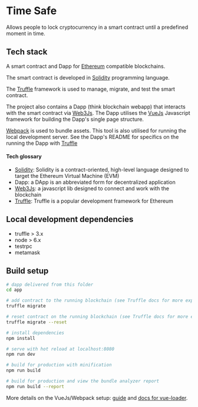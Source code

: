# Time Safe

Allows people to lock cryptocurrency in a smart contract until a predefined moment in time.

## Tech stack

A smart contract and Dapp for [Ethereum](https://www.ethereum.org/) compatible blockchains.

The smart contract is developed in [Solidity](https://solidity.readthedocs.io/en/develop/) programming language.

The [Truffle](http://truffleframework.com/) framework is used to manage, migrate, and test the smart contract.

The project also contains a Dapp (think blockchain webapp) that interacts with the smart contract via [Web3Js](https://github.com/ethereum/wiki/wiki/JavaScript-API). The Dapp utilises the [VueJs](https://vuejs.org/) Javascript framework for building the Dapp's single page structure.

[Webpack](https://webpack.js.org/) is used to bundle assets. This tool is also utilised for running the local development server. See the Dapp's README for specifics on the running the Dapp with [Truffle](http://truffleframework.com/)

#### Tech glossary

* [Solidity](https://solidity.readthedocs.io/en/develop/): Solidity is a contract-oriented, high-level language designed to target the Ethereum Virtual Machine (EVM)
* Dapp: a DApp is an abbreviated form for decentralized application
* [Web3Js](https://github.com/ethereum/wiki/wiki/JavaScript-API): a javascript lib designed to connect and work with the blockchain
* [Truffle](http://truffleframework.com/): Truffle is a popular development framework for Ethereum

## Local development dependencies

* truffle > 3.x
* node > 6.x
* testrpc
* metamask

## Build setup

``` bash
# dapp delivered from this folder
cd app

# add contract to the running blockchain (see Truffle docs for more explanation)
truffle migrate

# reset contract on the running blockchain (see Truffle docs for more explanation)
truffle migrate --reset

# install dependencies
npm install

# serve with hot reload at localhost:8080
npm run dev

# build for production with minification
npm run build

# build for production and view the bundle analyzer report
npm run build --report
```

More details on the VueJs/Webpack setup: [guide](http://vuejs-templates.github.io/webpack/) and [docs for vue-loader](http://vuejs.github.io/vue-loader).
